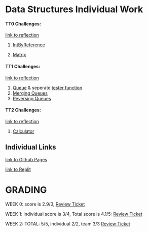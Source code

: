 # Data Structures Individual Work

#### TT0 Challenges:
[link to reflection](https://wrachel.github.io/week0/)

1. [IntByReference](https://replit.com/@RachelWei1/Data-Structures-Indiv#IntByReference.java)

2. [Matrix](https://replit.com/@RachelWei1/Data-Structures-Indiv#Matrix.java)

#### TT1 Challenges:
[link to reflection](https://wrachel.github.io/week1/)

1. [Queue](https://replit.com/@RachelWei1/Data-Structures-Indiv#Queue.java) & seperate [tester function](https://replit.com/@RachelWei1/Data-Structures-Indiv#QueueTester.java)
2. [Merging Queues](https://replit.com/@RachelWei1/Data-Structures-Indiv#MergingQueues.java)
3. [Reversing Queues](https://replit.com/@RachelWei1/Data-Structures-Indiv#reverseQueues.java)

#### TT2 Challenges:
[link to reflection](https://wrachel.github.io/week1/)
1. [Calculator](https://replit.com/@RachelWei1/Data-Structures-Indiv?v=1#Calculator.java)


## Individual Links
[link to Github Pages](https://wrachel.github.io)

[link to Replit](https://replit.com/@RachelWei1/Data-Structures-Indiv#Main.java)

# GRADING

WEEK 0: score is 2.9/3, [Review Ticket](https://github.com/wrachel/tri3Individual/issues/1)

WEEK 1: individual score is 3/4, Total score is 4.1/5: [Review Ticket](https://github.com/wrachel/Data-Structures-Indiv/issues/1)

WEEK 2: TOTAL: 5/5, individual 2/2, team 3/3 [Review Ticket](https://github.com/wrachel/Data-Structures-Indiv/issues/2)

